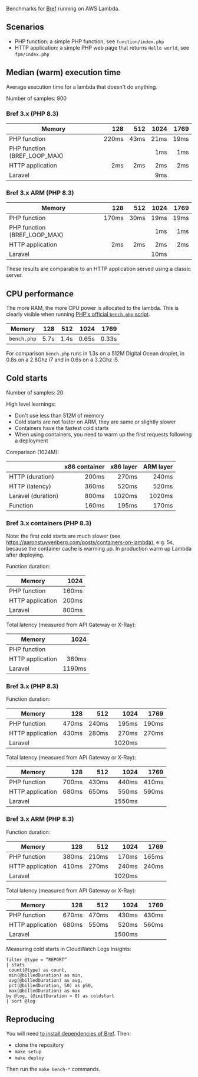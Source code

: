 Benchmarks for [Bref](https://github.com/brefphp/bref) running on AWS Lambda.

## Scenarios

- PHP function: a simple PHP function, see `function/index.php`
- HTTP application: a simple PHP web page that returns `Hello world`, see `fpm/index.php`

## Median (warm) execution time

Average execution time for a lambda that doesn't do anything.

Number of samples: 900

### Bref 3.x (PHP 8.3)

| Memory                       |   128 |  512 | 1024 | 1769 |
|------------------------------|------:|-----:|-----:|-----:|
| PHP function                 | 220ms | 43ms | 21ms | 19ms |
| PHP function (BREF_LOOP_MAX) |       |      |  1ms |  1ms |
| HTTP application             |   2ms |  2ms |  2ms |  2ms |
| Laravel                      |       |      |  9ms |      |

### Bref 3.x ARM (PHP 8.3)

| Memory                       |   128 |  512 | 1024 | 1769 |
|------------------------------|------:|-----:|-----:|-----:|
| PHP function                 | 170ms | 30ms | 19ms | 19ms |
| PHP function (BREF_LOOP_MAX) |       |      |  1ms |  1ms |
| HTTP application             |   2ms |  2ms |  2ms |  2ms |
| Laravel                      |       |      | 10ms |      |

These results are comparable to an HTTP application served using a classic server.

## CPU performance

The more RAM, the more CPU power is allocated to the lambda. This is clearly visible when running [PHP's official `bench.php` script](https://github.com/php/php-src/blob/master/Zend/bench.php).

| Memory      |  128 |  512 |  1024 |  1769 |
|-------------|-----:|-----:|------:|------:|
| `bench.php` | 5.7s | 1.4s | 0.65s | 0.33s |

For comparison  `bench.php` runs in 1.3s on a 512M Digital Ocean droplet, in 0.8s on a 2.8Ghz i7 and in 0.6s on a 3.2Ghz i5.

## Cold starts

Number of samples: 20

High level learnings:

- Don't use less than 512M of memory
- Cold starts are not faster on ARM, they are same or slightly slower
- Containers have the fastest cold starts
- When using containers, you need to warm up the first requests following a deployment

Comparison (1024M):

|                    | x86 container | x86 layer | ARM layer |
|--------------------|--------------:|----------:|----------:|
| HTTP (duration)    |         200ms |     270ms |     240ms |
| HTTP (latency)     |         360ms |     520ms |     520ms |
| Laravel (duration) |         800ms |    1020ms |    1020ms |
| Function           |         160ms |     195ms |     170ms |

### Bref 3.x containers (PHP 8.3)

Note: the first cold starts are much slower (see https://aaronstuyvenberg.com/posts/containers-on-lambda), e.g. 5s, because the container cache is warming up. In production warm up Lambda after deploying.

Function duration:

| Memory           |  1024 |
|------------------|------:|
| PHP function     | 160ms |
| HTTP application | 200ms |
| Laravel          | 800ms |

Total latency (measured from API Gateway or X-Ray):

| Memory           |   1024 |
|------------------|-------:|
| PHP function     |        |
| HTTP application |  360ms |
| Laravel          | 1190ms |

### Bref 3.x (PHP 8.3)

Function duration:

| Memory           |   128 |   512 |   1024 |  1769 |
|------------------|------:|------:|-------:|------:|
| PHP function     | 470ms | 240ms |  195ms | 190ms |
| HTTP application | 430ms | 280ms |  270ms | 270ms |
| Laravel          |       |       | 1020ms |       |

Total latency (measured from API Gateway or X-Ray):

| Memory           |   128 |   512 |   1024 |  1769 |
|------------------|------:|------:|-------:|------:|
| PHP function     | 700ms | 430ms |  440ms | 410ms |
| HTTP application | 680ms | 650ms |  550ms | 590ms |
| Laravel          |       |       | 1550ms |       |

### Bref 3.x ARM (PHP 8.3)

Function duration:

| Memory           |   128 |   512 |   1024 |  1769 |
|------------------|------:|------:|-------:|------:|
| PHP function     | 380ms | 210ms |  170ms | 165ms |
| HTTP application | 410ms | 270ms |  240ms | 240ms |
| Laravel          |       |       | 1020ms |       |

Total latency (measured from API Gateway or X-Ray):

| Memory           |   128 |   512 |   1024 |  1769 |
|------------------|------:|------:|-------:|------:|
| PHP function     | 670ms | 470ms |  430ms | 430ms |
| HTTP application | 680ms | 550ms |  520ms | 560ms |
| Laravel          |       |       | 1500ms |       |

Measuring cold starts in CloudWatch Logs Insights:

```
filter @type = “REPORT”
| stats
 count(@type) as count,
 min(@billedDuration) as min,
 avg(@billedDuration) as avg,
 pct(@billedDuration, 50) as p50,
 max(@billedDuration) as max
by @log, (@initDuration > 0) as coldstart
| sort @log
```

## Reproducing

You will need [to install dependencies of Bref](https://bref.sh/docs/installation.html). Then:

- clone the repository
- `make setup`
- `make deploy`

Then run the `make bench-*` commands.
